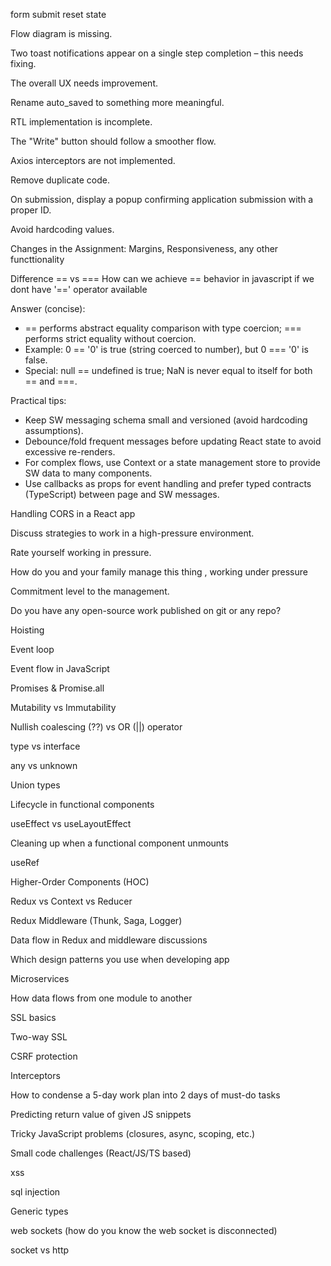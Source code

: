 form submit reset state

Flow diagram is missing.

Two toast notifications appear on a single step completion – this needs fixing.

The overall UX needs improvement.

Rename auto_saved to something more meaningful.

RTL implementation is incomplete.

The "Write" button should follow a smoother flow.

Axios interceptors are not implemented.

Remove duplicate code.

On submission, display a popup confirming application submission with a proper ID.

Avoid hardcoding values.






Changes in the Assignment: Margins, Responsiveness, any other functtionality

Difference == vs === How can we achieve == behavior in javascript if we dont have '==' operator available

Answer (concise):
- == performs abstract equality comparison with type coercion; === performs strict equality without coercion.
- Example: 0 == '0' is true (string coerced to number), but 0 === '0' is false.
- Special: null == undefined is true; NaN is never equal to itself for both == and ===.

Practical tips:
- Keep SW messaging schema small and versioned (avoid hardcoding assumptions).
- Debounce/fold frequent messages before updating React state to avoid excessive re-renders.
- For complex flows, use Context or a state management store to provide SW data to many components.
- Use callbacks as props for event handling and prefer typed contracts (TypeScript) between page and SW messages.








Handling CORS in a React app

Discuss strategies to work in a high-pressure environment.

Rate yourself working in pressure.

How do you and your family manage this thing , working under pressure

Commitment level to the management. 

Do you have any open-source work published on git or any repo?







Hoisting

Event loop

Event flow in JavaScript

Promises & Promise.all

Mutability vs Immutability

Nullish coalescing (??) vs OR (||) operator

type vs interface

any vs unknown

Union types

Lifecycle in functional components

useEffect vs useLayoutEffect

Cleaning up when a functional component unmounts

useRef

Higher-Order Components (HOC)

Redux vs Context vs Reducer

Redux Middleware (Thunk, Saga, Logger)

Data flow in Redux and middleware discussions

Which design patterns you use when developing app

Microservices

How data flows from one module to another

SSL basics

Two-way SSL

CSRF protection

Interceptors

How to condense a 5-day work plan into 2 days of must-do tasks

Predicting return value of given JS snippets

Tricky JavaScript problems (closures, async, scoping, etc.)

Small code challenges (React/JS/TS based)

xss

sql injection

Generic types

web sockets (how do you know the web socket is disconnected)

socket vs http